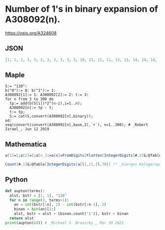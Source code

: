 # Number of 1's in binary expansion of A308092\(n\)\.
https://oeis.org/A324608
## JSON
```JSON
[1, 1, 2, 3, 3, 3, 3, 3, 3, 3, 3, 10, 11, 11, 11, 13, 13, 14, 14, 14, 16, 16, 16, 17, 17, 17, 19, 19, 19, 19, 20, 20, 20, 22, 22, 22, 22, 22, 23, 23, 23, 25, 25, 25, 25, 25, 25, 26, 26, 26, 28, 28, 28, 28, 28, 28, 28, 29, 29, 30, 31, 31, 31, 31, 31, 31, 31, 31]
```
## Maple
```Maple
S:= "110":
b("0"):= 0: b("1"):= 1:
A308092[1]:= 1: A308092[2]:= 2: t:= 3:
for n from 3 to 300 do
  tp:= add(b(S[i])*2^(n-i),i=1..n);
  A308092[n]:= tp - t;
  t:= tp;
  S:= cat(S,convert(A308092[n],binary));
od:
seq(convert(convert(A308092[n],base,2),`+`), n=1..300); # _Robert Israel_, Jun 12 2019
```
## Mathematica
```Mathematica
a[1]=1;a[2]=2;a[n_]:=a[n]=FromDigits[Flatten[IntegerDigits[#,2]&/@Table[a[k],{k,n-1}]][[;;n]],2]-Total@Table[a[m],{m,n-1}]
```
```Mathematica
Count[#,1]&/@Table[IntegerDigits[a[l],2],{l,70}] (* _Giorgos Kalogeropoulos_, Mar 30 2021 *)
```
## Python
```Python
def aupton(terms):
  alst, bstr = [1, 1], "110"
  for n in range(3, terms+1):
    an = int(bstr[:n], 2) - int(bstr[:n-1], 2)
    binan = bin(an)[2:]
    alst, bstr = alst + [binan.count('1')], bstr + binan
  return alst
print(aupton(68)) # _Michael S. Branicky_, Mar 30 2021
```
